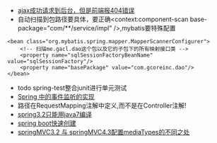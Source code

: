 - [ajax成功请求到后台，但是前端报404错误](https://blog.csdn.net/qq_33678838/article/details/76422326)
- 自动扫描到包路径要具体，要正确<context:component-scan base-package="com/\*\*/service/impl" />,mybatis要特殊配置
 <!-- 配置扫描器 -->
    <bean class="org.mybatis.spring.mapper.MapperScannerConfigurer">
        <!-- 扫描me.gacl.dao这个包以及它的子包下的所有映射接口类 -->
        <property name="sqlSessionFactoryBeanName" value="sqlSessionFactory"/>
        <property name="basePackage" value="com.gcoreinc.dao"/>
    </bean>
- todo spring-test整合junit进行单元测试
- [Spring 中的事件监听的实现](http://blog.csdn.net/blueboz/article/details/49949573)
- 路径在RequestMapping注解中定义,而不是在Controller注解!
- [spring3.2只能用java7编译](http://blog.csdn.net/blueheart20/article/details/50150529)
- [spring boot快速创建](http://start.spring.io/)
- [springMVC3.2 与 springMVC4.3配置mediaTypes的不同之处](https://blog.csdn.net/xianglingchuan/article/details/72988155)

